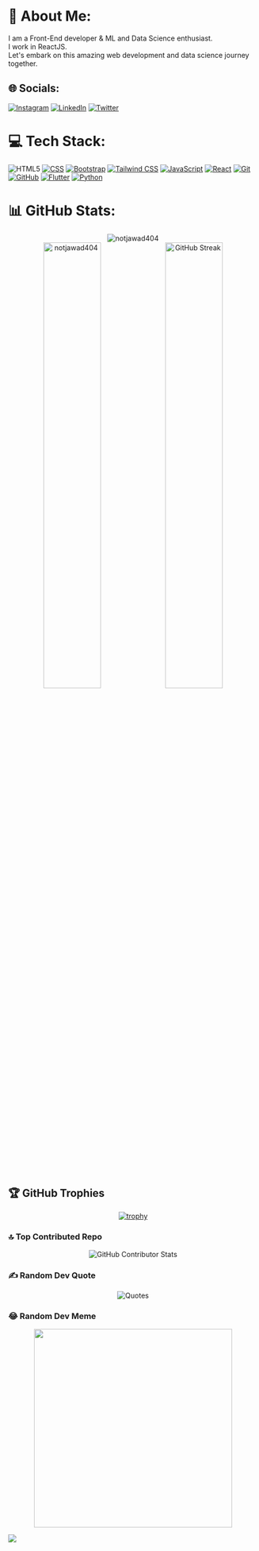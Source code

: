 # 💫 About Me:
I am a Front-End developer & ML and Data Science enthusiast.<br>I work in ReactJS.<br>Let's embark on this amazing web development and data science journey together.

## 🌐 Socials:
[![Instagram](https://img.shields.io/badge/Instagram-%23E4405F.svg?logo=Instagram&logoColor=white)](https://instagram.com/notjawad404) [![LinkedIn](https://img.shields.io/badge/LinkedIn-%230077B5.svg?logo=linkedin&logoColor=white)](https://linkedin.com/in/notjawad404) 
[![Twitter](https://img.shields.io/badge/Twitter-%231DA1F2.svg?logo=Twitter&logoColor=white)](https://twitter.com/notJawad404) 

# 💻 Tech Stack:
![HTML5](https://img.shields.io/badge/html5-%23E34F26.svg?style=for-the-badge&logo=html5&logoColor=white)
[![CSS](https://img.shields.io/badge/CSS-%231572B6.svg?style=for-the-badge&logo=css3&logoColor=white)](https://developer.mozilla.org/en-US/docs/Web/CSS) [![Bootstrap](https://img.shields.io/badge/Bootstrap-%23563D7C.svg?style=for-the-badge&logo=bootstrap&logoColor=white)](https://getbootstrap.com/) [![Tailwind CSS](https://img.shields.io/badge/Tailwind_CSS-%231a202c.svg?style=for-the-badge&logo=tailwind-css&logoColor=38b2ac)](https://tailwindcss.com/)
[![JavaScript](https://img.shields.io/badge/JavaScript-%23323330.svg?style=for-the-badge&logo=javascript&logoColor=%23F7DF1E)](https://developer.mozilla.org/en-US/docs/Web/JavaScript) [![React](https://img.shields.io/badge/React-%2361DAFB.svg?style=for-the-badge&logo=react&logoColor=white)](https://reactjs.org/)
[![Git](https://img.shields.io/badge/Git-fc6d26?style=for-the-badge&logo=git&logoColor=white)](https://git-scm.com/)
[![GitHub](https://img.shields.io/badge/GitHub-%23121011.svg?style=for-the-badge&logo=github&logoColor=white)](https://github.com/)
[![Flutter](https://img.shields.io/badge/Flutter-%2302569B.svg?style=for-the-badge&logo=Flutter&logoColor=white)](https://flutter.dev/)
[![Python](https://img.shields.io/badge/Python-3670A0?style=for-the-badge&logo=python&logoColor=ffdd54)](https://www.python.org/)

# 📊 GitHub Stats:
<div align="center">
<img src="https://github-readme-stats.vercel.app/api/top-langs?username=notjawad404&show_icons=true&locale=en&layout=compact&theme=tokyonight" alt="notjawad404" />
  <!--<img align="center" src="https://github-readme-stats.vercel.app/api/wakatime?username=notjawad404&show_icons=true&locale=en&layout=compact&theme=tokyonight" alt="notjawad404" />-->
</div>


<div align="center">
  <img src="https://github-readme-stats.vercel.app/api?username=notjawad404&show_icons=true&locale=en&theme=tokyonight" alt="notjawad404" width="48%">
  <img src="https://github-readme-streak-stats.herokuapp.com?user=notjawad404&theme=tokyonight-duo" alt="GitHub Streak" width="48%"/>

</div>

##
## 🏆 GitHub Trophies
<p align="center">
  <a href="https://github.com/ryo-ma/github-profile-trophy">
    <img src="https://github-profile-trophy.vercel.app/?username=notjawad404&theme=discord" alt="trophy">
  </a>
</p>

### 🔝 Top Contributed Repo
<p align="center">
  <img src="https://github-contributor-stats.vercel.app/api?username=notjawad404&limit=5&theme=tokyonight&combine_all_yearly_contributions=true" alt="GitHub Contributor Stats">
</p>

### ✍️ Random Dev Quote
<p align="center">
  <img src="https://quotes-github-readme.vercel.app/api?type=horizontal&theme=gruvbox" alt="Quotes">
</p>


### 😂 Random Dev Meme
<p align="center">
<img src='https://randommeme-five.vercel.app/' style="height: 400px;"/>
</p>


[![](https://visitcount.itsvg.in/api?id=notjawad404&icon=0&color=1)](https://visitcount.itsvg.in)

<!-- Proudly created with GPRM ( https://gprm.itsvg.in ) -->

  
